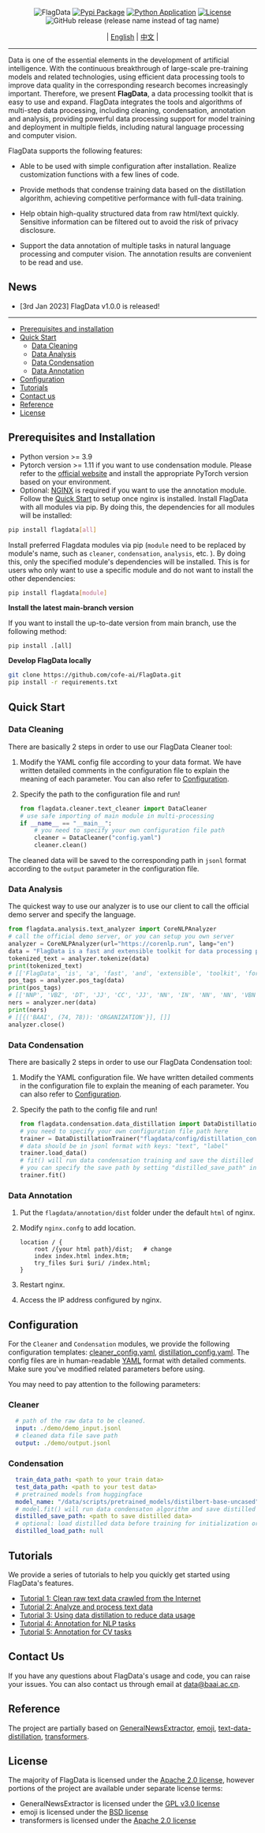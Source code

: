 <div id=top align="center">

![FlagData](flagdata_logo.png)
[![Pypi Package](https://img.shields.io/pypi/v/flagdata?label=pypi%20package)](https://pypi.org/project/flagdata/)
[![Python Application](https://github.com/FlagOpen/FlagData/actions/workflows/python-app.yml/badge.svg)](https://github.com/FlagOpen/FlagData/actions/workflows/python-app.yml)
[![License](https://img.shields.io/github/license/FlagOpen/FlagData.svg?color=blue)](https://github.com/FlagOpen/FlagData/blob/main/LICENSE)
![GitHub release (release name instead of tag name)](https://img.shields.io/github/v/release/FlagOpen/FlagData?include_prereleases&style=social)

   | [English](README.md) | [中文](README_zh.md) |

</div>

-----------------------------------------------------------------------
Data is one of the essential elements in the development of artificial intelligence. With the continuous breakthrough of large-scale pre-training models and related technologies, using efficient data processing tools to improve data quality in the corresponding research becomes increasingly important. Therefore, we present **FlagData**, a data processing toolkit that is easy to use and expand. FlagData integrates the tools and algorithms of multi-step data processing, including cleaning, condensation, annotation and analysis, providing powerful data processing support for model training and deployment in multiple fields, including natural language processing and computer vision.

FlagData supports the following features:

* Able to be used with simple configuration after installation. Realize customization functions with a few lines of code.

* Provide methods that condense training data based on the distillation algorithm, achieving competitive performance with full-data training.

* Help obtain high-quality structured data from raw html/text quickly. Sensitive information can be filtered out to avoid the risk of privacy disclosure.

* Support the data annotation of multiple tasks in natural language processing and computer vision. The annotation results are convenient to be read and use.

## News
- [3rd Jan 2023] FlagData v1.0.0 is released! 

--------------------------------------------------------------------------------

- [Prerequisites and installation](#prerequisites-and-installation)
- [Quick Start](#quick-start)
    - [Data Cleaning](#data-cleaning)
    - [Data Analysis](#data-analysis)
    - [Data Condensation](#data-condensation)
    - [Data Annotation](#data-annotation)
- [Configuration](#configuration)
- [Tutorials](#tutorials)
- [Contact us](#contact-us)
- [Reference](#reference)
- [License](#license)

## Prerequisites and Installation
- Python version >= 3.9
- Pytorch version >= 1.11 if you want to use condensation module. Please refer to the [official website](https://pytorch.org/get-started/locally/) and install the appropriate PyTorch version based on your environment.
- Optional: [NGINX](https://www.nginx.com/resources/wiki/start/topics/tutorials/install/) is required if you want to use the annotation module. Follow the [Quick Start](#quick-start) to setup once nginx is installed.
Install FlagData with all modules via pip. By doing this, the dependencies for all modules will be installed:
```bash
pip install flagdata[all]
```
Install preferred Flagdata modules via pip (`module` need to be replaced by module's name, such as `cleaner`, `condensation`, `analysis`, etc. ). By doing this, only the specified module's dependencies will be installed. This is for users who only want to use a specific module and do not want to install the other dependencies:
```bash
pip install flagdata[module]
```

**Install the latest main-branch version**

If you want to install the up-to-date version from main branch, 
use the following method: 
```
pip install .[all]
```

**Develop FlagData locally**
```bash
git clone https://github.com/cofe-ai/FlagData.git
pip install -r requirements.txt
```

## Quick Start

### Data Cleaning
There are basically 2 steps in order to use our FlagData Cleaner tool:

1. Modify the YAML config file according to your data format. We have written detailed comments in the configuration file to explain the meaning of each parameter. You can also refer to [Configuration](#configuration).

2. Specify the path to the configuration file and run!
    ```python
    from flagdata.cleaner.text_cleaner import DataCleaner
    # use safe importing of main module in multi-processing  
    if __name__ == "__main__": 
        # you need to specify your own configuration file path
        cleaner = DataCleaner("config.yaml")
        cleaner.clean()
    ```
    
The cleaned data will be saved to the corresponding path in `jsonl` format according to the `output` parameter in the configuration file.

### Data Analysis
The quickest way to use our analyzer is to use our client to call the official demo server and specify the language.

```python
from flagdata.analysis.text_analyzer import CoreNLPAnalyzer
# call the official demo server, or you can setup you own server
analyzer = CoreNLPAnalyzer(url="https://corenlp.run", lang="en")
data = "FlagData is a fast and extensible toolkit for data processing provided by BAAI. Enjoy yourself! "
tokenized_text = analyzer.tokenize(data)
print(tokenized_text)
# [['FlagData', 'is', 'a', 'fast', 'and', 'extensible', 'toolkit', 'for', 'data', 'processing', 'provided', 'by', 'BAAI', '.'], ['Enjoy', 'yourself', '!']]
pos_tags = analyzer.pos_tag(data)
print(pos_tags)
# [['NNP', 'VBZ', 'DT', 'JJ', 'CC', 'JJ', 'NN', 'IN', 'NN', 'NN', 'VBN', 'IN', 'NN', '.'], ['VB', 'PRP', '.']]
ners = analyzer.ner(data)
print(ners)
# [[{('BAAI', (74, 78)): 'ORGANIZATION'}], []]
analyzer.close()
```

### Data Condensation

There are basically 2 steps in order to use our FlagData Condensation tool:

1. Modify the YAML configuration file. We have written detailed comments in the configuration file to explain the meaning of each parameter. You can also refer to [Configuration](#configuration).

2. Specify the path to the config file and run!
   
   ```python
   from flagdata.condensation.data_distillation import DataDistillationTrainer
   # you need to specify your own configuration file path here
   trainer = DataDistillationTrainer("flagdata/config/distillation_config.yaml") 
   # data should be in jsonl format with keys: "text", "label"
   trainer.load_data()
   # fit() will run data condensation training and save the distilled data in binary format which can be read by torch.load()
   # you can specify the save path by setting "distilled_save_path" in config file
   trainer.fit()
   ```

### Data Annotation

1. Put the `flagdata/annotation/dist` folder under the default `html` of nginx.

2. Modify `nginx.confg` to add location.

   ```
   location / {
       root /{your html path}/dist;   # change
       index index.html index.htm;
       try_files $uri $uri/ /index.html;
   }
   ```

3. Restart nginx.

4. Access the IP address configured by nginx.

## Configuration
For the `Cleaner` and `Condensation` modules, we provide the following configuration templates: [cleaner_config.yaml](https://dorc.baai.ac.cn/resources/projects/FlagData/cleaner_config.yaml), [distillation_config.yaml](https://dorc.baai.ac.cn/resources/projects/FlagData/distillation_config.yaml). The config files are in human-readable [YAML](https://yaml.org) format with detailed comments. Make sure you've modified related parameters before using.

You may need to pay attention to the following parameters:
### Cleaner
```yaml
  # path of the raw data to be cleaned.
  input: ./demo/demo_input.jsonl
  # cleaned data file save path
  output: ./demo/output.jsonl
```
### Condensation
```yaml
  train_data_path: <path to your train data>
  test_data_path: <path to your test data>
  # pretrained models from huggingface
  model_name: "/data/scripts/pretrained_models/distilbert-base-uncased"
  # model.fit() will run data condensaton algorithm and save distilled data here with binary format which can be read by torch.load()
  distilled_save_path: <path to save distilled data>
  # optional: load distilled data before training for initialization or to resume training
  distilled_load_path: null
```

## Tutorials

We provide a series of tutorials to help you quickly get started using FlagData's features.
* [Tutorial 1: Clean raw text data crawled from the Internet](/docs/tutorial_01_cleaner.md)
* [Tutorial 2: Analyze and process text data](/docs/tutorial_02_analysis.md)
* [Tutorial 3: Using data distillation to reduce data usage](/docs/tutorial_03_condensation.md)
* [Tutorial 4: Annotation for NLP tasks](/docs/tutorial_04_text_annotation.md)
* [Tutorial 5: Annotation for CV tasks](/docs/tutorial_05_image_annotation.md)

## Contact Us
If you have any questions about FlagData's usage and code, you can raise your issues. 
You can also contact us through email at data@baai.ac.cn. 

## Reference
The project are partially based on 
[GeneralNewsExtractor](https://github.com/GeneralNewsExtractor/GeneralNewsExtractor), 
[emoji](https://github.com/carpedm20/emoji),
[text-data-distillation](https://github.com/arumaekawa/text-dataset-distillation), 
[transformers](https://github.com/huggingface/transformers).

## License
The majority of FlagData is licensed under the [Apache 2.0 license](LICENSE), however portions of the project are available under separate license terms:
- GeneralNewsExtractor is licensed under the [GPL v3.0 license](https://github.com/GeneralNewsExtractor/GeneralNewsExtractor/blob/master/LICENSE)
- emoji is licensed under the [BSD license](https://github.com/carpedm20/emoji/blob/master/LICENSE.txt)
- transformers is licensed under the [Apache 2.0 license](https://github.com/huggingface/transformers/blob/main/LICENSE)
